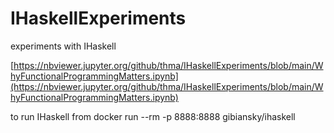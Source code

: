 # IHaskellExperiments
experiments with IHaskell

[https://nbviewer.jupyter.org/github/thma/IHaskellExperiments/blob/main/WhyFunctionalProgrammingMatters.ipynb](https://nbviewer.jupyter.org/github/thma/IHaskellExperiments/blob/main/WhyFunctionalProgrammingMatters.ipynb)

to run IHaskell from 
docker run --rm -p 8888:8888 gibiansky/ihaskell
